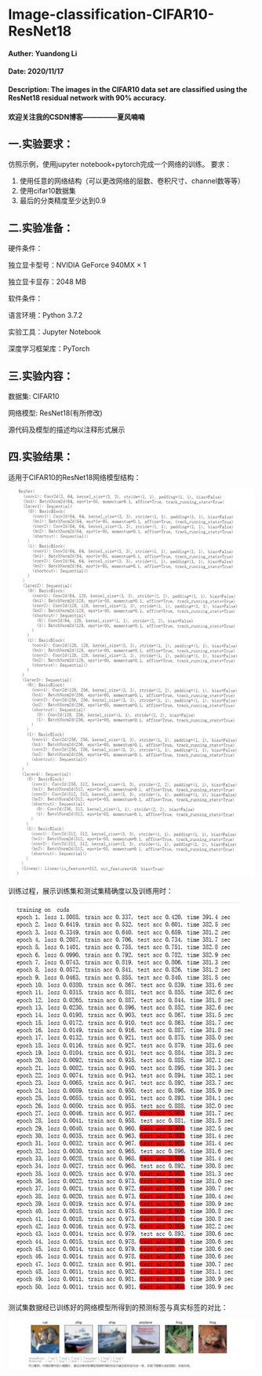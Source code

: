 # Image-classification-CIFAR10-ResNet18

#### Auther: Yuandong Li
#### Date: 2020/11/17
#### Description: The images in the CIFAR10 data set are classified using the ResNet18 residual network with 90% accuracy.
#### 欢迎关注我的CSDN博客—————夏风喃喃


## 一.实验要求：
仿照示例，使用jupyter notebook+pytorch完成一个网络的训练。 要求：
1. 使用任意的网络结构（可以更改网络的层数、卷积尺寸、channel数等等）
2. 使用cifar10数据集
3. 最后的分类精度至少达到0.9

## 二.实验准备：

硬件条件：

独立显卡型号：NVIDIA GeForce 940MX × 1

独立显卡显存：2048 MB

软件条件：

语言环境：Python 3.7.2

实验工具：Jupyter Notebook

深度学习框架库：PyTorch

## 三.实验内容：

数据集: CIFAR10

网络模型: ResNet18(有所修改)

源代码及模型的描述均以注释形式展示

## 四.实验结果：

适用于CIFAR10的ResNet18网络模型结构：

![images1](https://github.com/Li-Y-D/images/blob/main/images/%E6%88%AA%E5%9B%BE1.png)

训练过程，展示训练集和测试集精确度以及训练用时：

![images2](https://github.com/Li-Y-D/images/blob/main/images/%E5%B1%8F%E5%B9%95%E6%88%AA%E5%9B%BE%202020-11-18%20093746.jpg)

测试集数据经已训练好的网络模型所得到的预测标签与真实标签的对比：

![images3](https://github.com/Li-Y-D/images/blob/main/images/%E6%88%AA%E5%9B%BE2.png)
